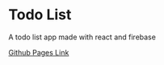 # Todo List

A todo list app made with react and firebase

[Github Pages Link](https://vishalagrawal22.github.io/todo-list/)
